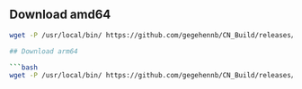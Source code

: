 ## Download amd64

```bash
wget -P /usr/local/bin/ https://github.com/gegehennb/CN_Build/releases/download/main/caddy-linux-amd64.tar.gz && tar -xf /usr/local/bin/caddy-linux-amd64.tar.gz

## Download arm64

```bash
wget -P /usr/local/bin/ https://github.com/gegehennb/CN_Build/releases/download/main/caddy-linux-arm64.tar.gz && tar -xf /usr/local/bin/caddy-linux-arm64.tar.gz
```
